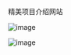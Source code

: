 精美项目介绍网站

![image](https://github.com/user-attachments/assets/f8dbeb78-917f-4476-88da-a4e1eb699962)

![image](https://github.com/user-attachments/assets/a721bb2e-2010-43ed-abd8-29a666da11bc)


